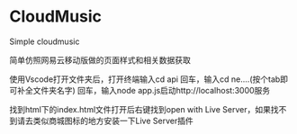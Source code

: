 # CloudMusic
Simple cloudmusic

简单仿照网易云移动版做的页面样式和相关数据获取

使用Vscode打开文件夹后，打开终端输入cd api 回车，输入cd ne....(按个tab即可补全文件夹名字) 回车，输入node app.js启动http://localhost:3000服务

找到html下的index.html文件打开后右键找到open with Live Server，如果找不到请去类似商城图标的地方安装一下Live Server插件
